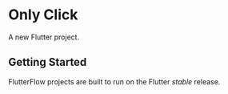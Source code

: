 # Only Click

A new Flutter project.

## Getting Started

FlutterFlow projects are built to run on the Flutter _stable_ release.

